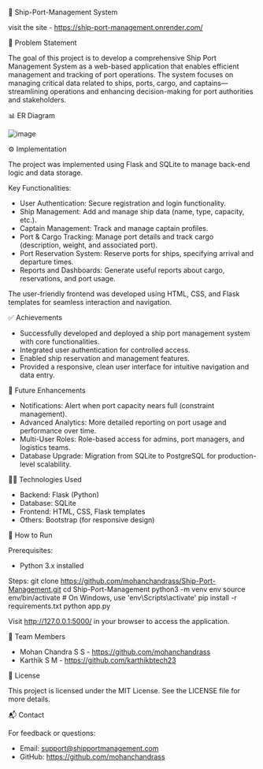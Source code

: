 🚢 Ship-Port-Management System

visit the site - https://ship-port-management.onrender.com/

🧠 Problem Statement

The goal of this project is to develop a comprehensive Ship Port Management System as a web-based application that enables efficient management and tracking of port operations. The system focuses on managing critical data related to ships, ports, cargo, and captains—streamlining operations and enhancing decision-making for port authorities and stakeholders.

📊 ER Diagram

![image](https://github.com/user-attachments/assets/fba87448-09b8-4ded-8f67-ca7f89ef0d4c)

⚙️ Implementation

The project was implemented using Flask and SQLite to manage back-end logic and data storage.

Key Functionalities:
- User Authentication: Secure registration and login functionality.
- Ship Management: Add and manage ship data (name, type, capacity, etc.).
- Captain Management: Track and manage captain profiles.
- Port & Cargo Tracking: Manage port details and track cargo (description, weight, and associated port).
- Port Reservation System: Reserve ports for ships, specifying arrival and departure times.
- Reports and Dashboards: Generate useful reports about cargo, reservations, and port usage.

The user-friendly frontend was developed using HTML, CSS, and Flask templates for seamless interaction and navigation.

✅ Achievements

- Successfully developed and deployed a ship port management system with core functionalities.
- Integrated user authentication for controlled access.
- Enabled ship reservation and management features.
- Provided a responsive, clean user interface for intuitive navigation and data entry.

🔮 Future Enhancements

- Notifications: Alert when port capacity nears full (constraint management).
- Advanced Analytics: More detailed reporting on port usage and performance over time.
- Multi-User Roles: Role-based access for admins, port managers, and logistics teams.
- Database Upgrade: Migration from SQLite to PostgreSQL for production-level scalability.

👨‍💻 Technologies Used

- Backend: Flask (Python)
- Database: SQLite
- Frontend: HTML, CSS, Flask templates
- Others: Bootstrap (for responsive design)

🧪 How to Run

Prerequisites:
- Python 3.x installed

Steps:
git clone https://github.com/mohanchandrass/Ship-Port-Management.git
cd Ship-Port-Management
python3 -m venv env
source env/bin/activate  # On Windows, use 'env\Scripts\activate'
pip install -r requirements.txt
python app.py

Visit http://127.0.0.1:5000/ in your browser to access the application.

👥 Team Members

- Mohan Chandra S S - https://github.com/mohanchandrass
- Karthik S M - https://github.com/karthikbtech23

📄 License

This project is licensed under the MIT License. See the LICENSE file for more details.

📬 Contact

For feedback or questions:

- Email: support@shipportmanagement.com
- GitHub: https://github.com/mohanchandrass
